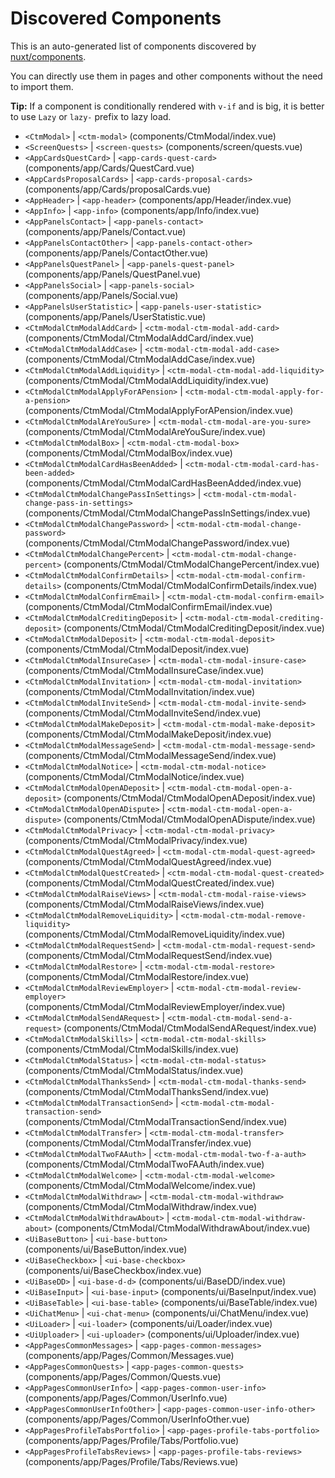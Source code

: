 # Discovered Components

This is an auto-generated list of components discovered by [nuxt/components](https://github.com/nuxt/components).

You can directly use them in pages and other components without the need to import them.

**Tip:** If a component is conditionally rendered with `v-if` and is big, it is better to use `Lazy` or `lazy-` prefix to lazy load.

- `<CtmModal>` | `<ctm-modal>` (components/CtmModal/index.vue)
- `<ScreenQuests>` | `<screen-quests>` (components/screen/quests.vue)
- `<AppCardsQuestCard>` | `<app-cards-quest-card>` (components/app/Cards/QuestCard.vue)
- `<AppCardsProposalCards>` | `<app-cards-proposal-cards>` (components/app/Cards/proposalCards.vue)
- `<AppHeader>` | `<app-header>` (components/app/Header/index.vue)
- `<AppInfo>` | `<app-info>` (components/app/Info/index.vue)
- `<AppPanelsContact>` | `<app-panels-contact>` (components/app/Panels/Contact.vue)
- `<AppPanelsContactOther>` | `<app-panels-contact-other>` (components/app/Panels/ContactOther.vue)
- `<AppPanelsQuestPanel>` | `<app-panels-quest-panel>` (components/app/Panels/QuestPanel.vue)
- `<AppPanelsSocial>` | `<app-panels-social>` (components/app/Panels/Social.vue)
- `<AppPanelsUserStatistic>` | `<app-panels-user-statistic>` (components/app/Panels/UserStatistic.vue)
- `<CtmModalCtmModalAddCard>` | `<ctm-modal-ctm-modal-add-card>` (components/CtmModal/CtmModalAddCard/index.vue)
- `<CtmModalCtmModalAddCase>` | `<ctm-modal-ctm-modal-add-case>` (components/CtmModal/CtmModalAddCase/index.vue)
- `<CtmModalCtmModalAddLiquidity>` | `<ctm-modal-ctm-modal-add-liquidity>` (components/CtmModal/CtmModalAddLiquidity/index.vue)
- `<CtmModalCtmModalApplyForAPension>` | `<ctm-modal-ctm-modal-apply-for-a-pension>` (components/CtmModal/CtmModalApplyForAPension/index.vue)
- `<CtmModalCtmModalAreYouSure>` | `<ctm-modal-ctm-modal-are-you-sure>` (components/CtmModal/CtmModalAreYouSure/index.vue)
- `<CtmModalCtmModalBox>` | `<ctm-modal-ctm-modal-box>` (components/CtmModal/CtmModalBox/index.vue)
- `<CtmModalCtmModalCardHasBeenAdded>` | `<ctm-modal-ctm-modal-card-has-been-added>` (components/CtmModal/CtmModalCardHasBeenAdded/index.vue)
- `<CtmModalCtmModalChangePassInSettings>` | `<ctm-modal-ctm-modal-change-pass-in-settings>` (components/CtmModal/CtmModalChangePassInSettings/index.vue)
- `<CtmModalCtmModalChangePassword>` | `<ctm-modal-ctm-modal-change-password>` (components/CtmModal/CtmModalChangePassword/index.vue)
- `<CtmModalCtmModalChangePercent>` | `<ctm-modal-ctm-modal-change-percent>` (components/CtmModal/CtmModalChangePercent/index.vue)
- `<CtmModalCtmModalConfirmDetails>` | `<ctm-modal-ctm-modal-confirm-details>` (components/CtmModal/CtmModalConfirmDetails/index.vue)
- `<CtmModalCtmModalConfirmEmail>` | `<ctm-modal-ctm-modal-confirm-email>` (components/CtmModal/CtmModalConfirmEmail/index.vue)
- `<CtmModalCtmModalCreditingDeposit>` | `<ctm-modal-ctm-modal-crediting-deposit>` (components/CtmModal/CtmModalCreditingDeposit/index.vue)
- `<CtmModalCtmModalDeposit>` | `<ctm-modal-ctm-modal-deposit>` (components/CtmModal/CtmModalDeposit/index.vue)
- `<CtmModalCtmModalInsureCase>` | `<ctm-modal-ctm-modal-insure-case>` (components/CtmModal/CtmModalInsureCase/index.vue)
- `<CtmModalCtmModalInvitation>` | `<ctm-modal-ctm-modal-invitation>` (components/CtmModal/CtmModalInvitation/index.vue)
- `<CtmModalCtmModalInviteSend>` | `<ctm-modal-ctm-modal-invite-send>` (components/CtmModal/CtmModalInviteSend/index.vue)
- `<CtmModalCtmModalMakeDeposit>` | `<ctm-modal-ctm-modal-make-deposit>` (components/CtmModal/CtmModalMakeDeposit/index.vue)
- `<CtmModalCtmModalMessageSend>` | `<ctm-modal-ctm-modal-message-send>` (components/CtmModal/CtmModalMessageSend/index.vue)
- `<CtmModalCtmModalNotice>` | `<ctm-modal-ctm-modal-notice>` (components/CtmModal/CtmModalNotice/index.vue)
- `<CtmModalCtmModalOpenADeposit>` | `<ctm-modal-ctm-modal-open-a-deposit>` (components/CtmModal/CtmModalOpenADeposit/index.vue)
- `<CtmModalCtmModalOpenADispute>` | `<ctm-modal-ctm-modal-open-a-dispute>` (components/CtmModal/CtmModalOpenADispute/index.vue)
- `<CtmModalCtmModalPrivacy>` | `<ctm-modal-ctm-modal-privacy>` (components/CtmModal/CtmModalPrivacy/index.vue)
- `<CtmModalCtmModalQuestAgreed>` | `<ctm-modal-ctm-modal-quest-agreed>` (components/CtmModal/CtmModalQuestAgreed/index.vue)
- `<CtmModalCtmModalQuestCreated>` | `<ctm-modal-ctm-modal-quest-created>` (components/CtmModal/CtmModalQuestCreated/index.vue)
- `<CtmModalCtmModalRaiseViews>` | `<ctm-modal-ctm-modal-raise-views>` (components/CtmModal/CtmModalRaiseViews/index.vue)
- `<CtmModalCtmModalRemoveLiquidity>` | `<ctm-modal-ctm-modal-remove-liquidity>` (components/CtmModal/CtmModalRemoveLiquidity/index.vue)
- `<CtmModalCtmModalRequestSend>` | `<ctm-modal-ctm-modal-request-send>` (components/CtmModal/CtmModalRequestSend/index.vue)
- `<CtmModalCtmModalRestore>` | `<ctm-modal-ctm-modal-restore>` (components/CtmModal/CtmModalRestore/index.vue)
- `<CtmModalCtmModalReviewEmployer>` | `<ctm-modal-ctm-modal-review-employer>` (components/CtmModal/CtmModalReviewEmployer/index.vue)
- `<CtmModalCtmModalSendARequest>` | `<ctm-modal-ctm-modal-send-a-request>` (components/CtmModal/CtmModalSendARequest/index.vue)
- `<CtmModalCtmModalSkills>` | `<ctm-modal-ctm-modal-skills>` (components/CtmModal/CtmModalSkills/index.vue)
- `<CtmModalCtmModalStatus>` | `<ctm-modal-ctm-modal-status>` (components/CtmModal/CtmModalStatus/index.vue)
- `<CtmModalCtmModalThanksSend>` | `<ctm-modal-ctm-modal-thanks-send>` (components/CtmModal/CtmModalThanksSend/index.vue)
- `<CtmModalCtmModalTransactionSend>` | `<ctm-modal-ctm-modal-transaction-send>` (components/CtmModal/CtmModalTransactionSend/index.vue)
- `<CtmModalCtmModalTransfer>` | `<ctm-modal-ctm-modal-transfer>` (components/CtmModal/CtmModalTransfer/index.vue)
- `<CtmModalCtmModalTwoFAAuth>` | `<ctm-modal-ctm-modal-two-f-a-auth>` (components/CtmModal/CtmModalTwoFAAuth/index.vue)
- `<CtmModalCtmModalWelcome>` | `<ctm-modal-ctm-modal-welcome>` (components/CtmModal/CtmModalWelcome/index.vue)
- `<CtmModalCtmModalWithdraw>` | `<ctm-modal-ctm-modal-withdraw>` (components/CtmModal/CtmModalWithdraw/index.vue)
- `<CtmModalCtmModalWithdrawAbout>` | `<ctm-modal-ctm-modal-withdraw-about>` (components/CtmModal/CtmModalWithdrawAbout/index.vue)
- `<UiBaseButton>` | `<ui-base-button>` (components/ui/BaseButton/index.vue)
- `<UiBaseCheckbox>` | `<ui-base-checkbox>` (components/ui/BaseCheckbox/index.vue)
- `<UiBaseDD>` | `<ui-base-d-d>` (components/ui/BaseDD/index.vue)
- `<UiBaseInput>` | `<ui-base-input>` (components/ui/BaseInput/index.vue)
- `<UiBaseTable>` | `<ui-base-table>` (components/ui/BaseTable/index.vue)
- `<UiChatMenu>` | `<ui-chat-menu>` (components/ui/ChatMenu/index.vue)
- `<UiLoader>` | `<ui-loader>` (components/ui/Loader/index.vue)
- `<UiUploader>` | `<ui-uploader>` (components/ui/Uploader/index.vue)
- `<AppPagesCommonMessages>` | `<app-pages-common-messages>` (components/app/Pages/Common/Messages.vue)
- `<AppPagesCommonQuests>` | `<app-pages-common-quests>` (components/app/Pages/Common/Quests.vue)
- `<AppPagesCommonUserInfo>` | `<app-pages-common-user-info>` (components/app/Pages/Common/UserInfo.vue)
- `<AppPagesCommonUserInfoOther>` | `<app-pages-common-user-info-other>` (components/app/Pages/Common/UserInfoOther.vue)
- `<AppPagesProfileTabsPortfolio>` | `<app-pages-profile-tabs-portfolio>` (components/app/Pages/Profile/Tabs/Portfolio.vue)
- `<AppPagesProfileTabsReviews>` | `<app-pages-profile-tabs-reviews>` (components/app/Pages/Profile/Tabs/Reviews.vue)
